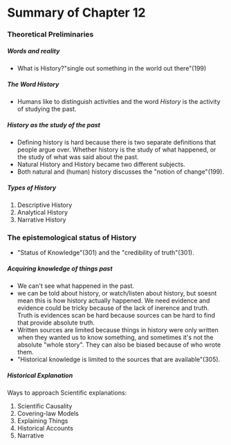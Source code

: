 # Summary of Chapter 12
### **Theoretical Preliminaries**
##### ***Words and reality*** ##### 
-   What is History?"single out something in the world out there"(199) 

##### ***The Word History*** #####
- Humans like to distinguish activities and the word *History* is the activity of studying the past. 

##### ***History as the study of the past*** #####
-   Defining history is hard because there is two separate definitions that people argue over. Whether history is the study of what happened, or the study of what was said about the past.
-   Natural History and History became two different subjects.
-   Both natural and (human) history discusses the "notion of change"(199).

##### ***Types of History*** #####
1. Descriptive History
2. Analytical History
3. Narrative History 
 
### **The epistemological status of History**
-   "Status of Knowledge"(301) and the "credibility of truth"(301).
##### ***Acquiring knowledge of things past*** #####
-   We can't see what happened in the past.
-   we can be told about history, or watch/listen about history, but soesnt mean this is how history actually happened. We need evidence and evidence could be tricky because of the lack of inerence and truth. Truth is evidences scan be hard because sources can be hard to find that provide absolute truth. 
-   Written sources are limited because things in history were only written when they wanted us to know something, and sometimes it's not the absolute "whole story". They can also be biased because of who wrote them.  
-   "Historical knowledge is limited to the sources that are available"(305). 
##### ***Historical Explanation*** #####
Ways to approach Scientific explanations:
1. Scientific Causality
2. Covering-law Models
3. Explaining Things
4. Historical Accounts
5. Narrative
